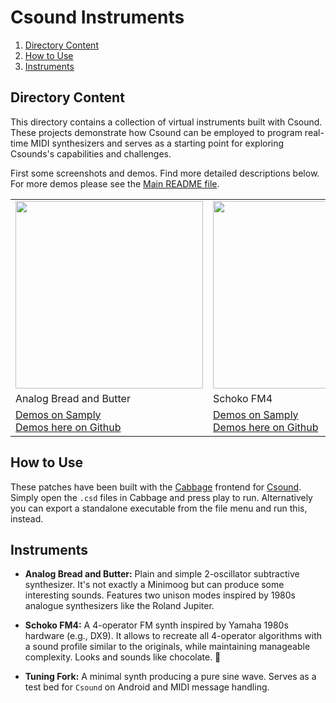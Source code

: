 Csound Instruments
==================

1. [Directory Content](#directory-content)
1. [How to Use](#how-to-use)
1. [Instruments](#instruments)

Directory Content
-----------------

This directory contains a collection of virtual instruments built with Csound.
These projects demonstrate how Csound can be employed to program real-time
MIDI synthesizers and serves as a starting point for exploring Csounds's
capabilities and challenges.

First some screenshots and demos. Find more detailed descriptions below.
For more demos please see the [Main README file](../README.md).

<table>
    <tr>
        <td>
            <a href="Analog%20Bread%20and%20Butter/Screenshots/PWM%20Pad%20(Default%20Sound).png?raw=true">
                <img src="Analog%20Bread%20and%20Butter/Screenshots/PWM%20Pad%20(Default%20Sound).png?raw=true" width="300">
            </a>
        </td>
        <td>
            <a href="Schoko%20FM4/Screenshots/Rhodes%201%20(Default%20Sound).png?raw=true">
                <img src="Schoko%20FM4/Screenshots/Rhodes%201%20(Default%20Sound).png?raw=true" width="300">
            </a>
        </td>
        <td>
            <a href="Tuning%20Fork/Screenshots/Tuning%20Fork.png?raw=true">
                <img src="Tuning%20Fork/Screenshots/Tuning%20Fork.png?raw=true" width="300">
            </a>
        </td>
    </tr>
    <tr>
        <td>Analog Bread and Butter</td>
        <td>Schoko FM4</td>
        <td>Tuning Fork</td>
    </tr>
    <tr>
        <td>
            <a href="https://samply.app/p/jM1I6JruowcWRwDIbZ3r" target="_blank">Demos on Samply</a>
            <br>
            <a href="Analog%20Bread%20and%20Butter/Demos/">Demos here on Github</a>
        </td>
        <td>
            <a href="https://samply.app/p/KCnei0x2nOEXpUBnqafz" target="_blank">Demos on Samply</a>
            <br>
            <a href="Schoko%20FM4/Demos/">Demos here on Github</a>
        </td>
        <td>
            <a href="Tuning%20Fork/Demos/">Demos here on Github</a>
        </td>
    </tr>
</table>

How to Use
----------

These patches have been built with the [Cabbage](https://cabbageaudio.com/)
frontend for [Csound](https://csound.com/). Simply open the `.csd` files in
Cabbage and press play to run. Alternatively you can export a standalone
executable from the file menu and run this, instead.

Instruments
-----------

* __Analog Bread and Butter:__ Plain and simple 2-oscillator subtractive synthesizer.
  It's not exactly a Minimoog but can produce some interesting sounds. Features two
  unison modes inspired by 1980s analogue synthesizers like the Roland Jupiter.

- **Schoko FM4:** A 4-operator FM synth inspired by Yamaha 1980s hardware (e.g., DX9).
  It allows to recreate all 4-operator algorithms with a sound profile similar to
  the originals, while maintaining manageable complexity. Looks and sounds like
  chocolate. 🍫

* __Tuning Fork:__ A minimal synth producing a pure sine wave. Serves as a test bed
  for `Csound` on Android and MIDI message handling.
